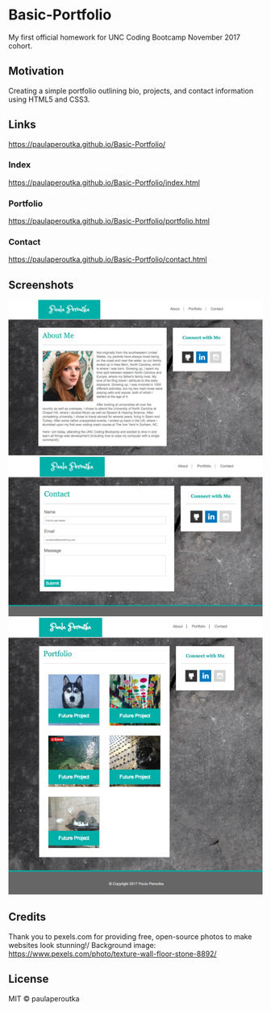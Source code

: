 # Basic-Portfolio
My first official homework for UNC Coding Bootcamp November 2017 cohort.  

## Motivation
Creating a simple portfolio outlining bio, projects, and contact information using HTML5 and CSS3.  

## Links
https://paulaperoutka.github.io/Basic-Portfolio/

  ### Index
  https://paulaperoutka.github.io/Basic-Portfolio/index.html

  ### Portfolio
  https://paulaperoutka.github.io/Basic-Portfolio/portfolio.html
  
  ### Contact
  https://paulaperoutka.github.io/Basic-Portfolio/contact.html

## Screenshots
![Screenshot](./assets/images/screenshots/about.png)
![Screenshot](./assets/images/screenshots/contact.png)
![Screenshot](./assets/images/screenshots/portfolio.png)


## Credits
Thank you to pexels.com for providing free, open-source photos to make websites look stunning!/
Background image: https://www.pexels.com/photo/texture-wall-floor-stone-8892/

## License
MIT © paulaperoutka
